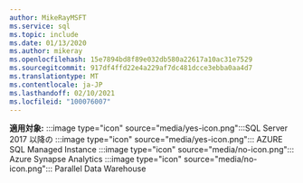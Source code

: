 ```yaml
---
author: MikeRayMSFT
ms.service: sql
ms.topic: include
ms.date: 01/13/2020
ms.author: mikeray
ms.openlocfilehash: 15e7894bd8f89e032db580a22617a10ac31e7529
ms.sourcegitcommit: 917df4ffd22e4a229af7dc481dcce3ebba0aa4d7
ms.translationtype: MT
ms.contentlocale: ja-JP
ms.lasthandoff: 02/10/2021
ms.locfileid: "100076007"
---
```

<Token>**適用対象:** :::image type="icon" source="media/yes-icon.png":::SQL Server 2017 以降の :::image type="icon" source="media/yes-icon.png"::: AZURE SQL Managed Instance :::image type="icon" source="media/no-icon.png"::: Azure Synapse Analytics :::image type="icon" source="media/no-icon.png"::: Parallel Data Warehouse</Token>
